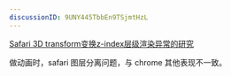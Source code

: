 ```yaml
---
discussionID: 9UNY445TbbEn9TSjmtHzL
---
```

[Safari 3D transform变换z-index层级渲染异常的研究](https://www.zhangxinxu.com/wordpress/2016/08/safari-3d-transform-z-index/)

做动画时，safari 图层分离问题，与 chrome 其他表现不一致。
